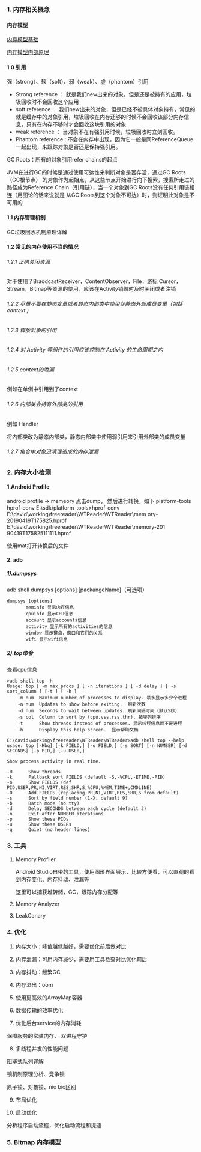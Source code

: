 
### 1. 内存相关概念

#### 内存模型

[内存模型基础](https://juejin.im/post/5b87ad31e51d4538e41066e9)

[内存模型内部原理](https://juejin.im/post/5bc6a6fe6fb9a05d31553dab)

#### 1.0 引用
强（strong）、软（soft）、弱（weak）、虚（phantom）引用

- Strong reference ： 就是我们new出来的对象，但是还是被持有的应用，垃圾回收时不会回收这个应用
- soft reference   ： 我们new出来的对象，但是已经不被具体对象持有，常见的就是缓存中的对象引用，垃圾回收在内存还够的时候不会回收该部分内存信息，只有在内存不够时才会回收这块引用的对象
- weak reference   ： 当对象不在有强引用时候，垃圾回收时立刻回收。
- Phantom reference : 不会在内存中出现，因为它一般是同ReferenceQueue一起出现，来跟踪对象是否还是保持强引用。

GC Roots：所有的对象引用refer chains的起点

JVM在进行GC的时候是通过使用可达性来判断对象是否存活，通过GC Roots（GC根节点）
的对象作为起始点，从这些节点开始进行向下搜索，搜索所走过的路径成为Reference
Chain（引用链），当一个对象到GC Roots没有任何引用链相连（用图论的话来说就是
从GC Roots到这个对象不可达）时，则证明此对象是不可用的


#### 1.1 内存管理机制

GC垃圾回收机制原理详解


#### 1.2 常见的内存使用不当的情况
###### 1.2.1 正确关闭资源
  
对于使用了BraodcastReceiver，ContentObserver，File，游标 Cursor，Stream，Bitmap等资源的使用，应该在Activity销毁时及时关闭或者注销

###### 1.2.2 尽量不要在静态变量或者静态内部类中使用非静态外部成员变量（包括context )

###### 1.2.3 释放对象的引用

###### 1.2.4 对 Activity 等组件的引用应该控制在 Activity 的生命周期之内

###### 1.2.5 context的泄漏
例如在单例中引用到了context

###### 1.2.6 内部类会持有外部类的引用
例如 Handler

将内部类改为静态内部类，静态内部类中使用弱引用来引用外部类的成员变量


###### 1.2.7 集合中对象没清理造成的内存泄漏



### 2. 内存大小检测

#### 1.Android Profile


android profile -> memeory 点击dump，
然后进行转换，如下
platform-tools hprof-conv
E:\sdk\platform-tools>hprof-conv E:\david\working\freereader\WTReader\WTReader\mem
ory-20190419T175825.hprof E:\david\working\freereader\WTReader\WTReader\memory-201
90419T175825111111.hprof

使用mat打开转换后的文件

#### 2. adb 
##### 1).dumpsys

adb shell dumpsys [options] [packangeName]（可选项）

    dumpsys [options]
           meminfo 显示内存信息
           cpuinfo 显示CPU信息
           account 显示accounts信息
           activity 显示所有的activities的信息
           window 显示键盘，窗口和它们的关系
           wifi 显示wifi信息



##### 2).top命令
查看cpu信息

    >adb shell top -h
    Usage: top [ -m max_procs ] [ -n iterations ] [ -d delay ] [ -s sort_column ] [-t ] [ -h ]
        -m num  Maximum number of processes to display. 最多显示多少个进程
        -n num  Updates to show before exiting.  刷新次数 
        -d num  Seconds to wait between updates. 刷新间隔时间（默认5秒）
        -s col  Column to sort by (cpu,vss,rss,thr). 按哪列排序 
        -t      Show threads instead of processes. 显示线程信息而不是进程
        -h      Display this help screen.  显示帮助文档 
        
    E:\david\working\freereader\WTReader\WTReader>adb shell top --help
    usage: top [-Hbq] [-k FIELD,] [-o FIELD,] [-s SORT] [-n NUMBER] [-d SECONDS] [-p PID,] [-u USER,]
    
    Show process activity in real time.
    
    -H      Show threads
    -k      Fallback sort FIELDS (default -S,-%CPU,-ETIME,-PID)
    -o      Show FIELDS (def PID,USER,PR,NI,VIRT,RES,SHR,S,%CPU,%MEM,TIME+,CMDLINE)
    -O      Add FIELDS (replacing PR,NI,VIRT,RES,SHR,S from default)
    -s      Sort by field number (1-X, default 9)
    -b      Batch mode (no tty)
    -d      Delay SECONDS between each cycle (default 3)
    -n      Exit after NUMBER iterations
    -p      Show these PIDs
    -u      Show these USERs
    -q      Quiet (no header lines)






### 3. 工具

1. Memory Profiler

    Android Studio自带的工具，使用图形界面展示，比较方便看，可以直观的看到内存变化、内存抖动、泄漏等
    
    这里可以捕获堆转储，GC，跟踪内存分配等

2. Memory Analyzer

3. LeakCanary


### 4. 优化

1. 内存大小：峰值越低越好，需要优化前后做对比

2. 内存泄漏：可用内存减少，需要用工具检查对比优化前后

3. 内存抖动：频繁GC

4. 内存溢出：oom

5. 使用更高效的ArrayMap容器

6. 数据传输的效率优化

7. 优化后台service的内存消耗

保障服务的常驻内存、 双进程守护

8. 多线程并发的性能问题

阻塞式队列详解

锁机制原理分析、竞争锁

原子锁、对象锁、nio bio区别

9. 布局优化

10. 启动优化

分析程序启动流程，优化启动流程和提速


### 5. Bitmap 内存模型














